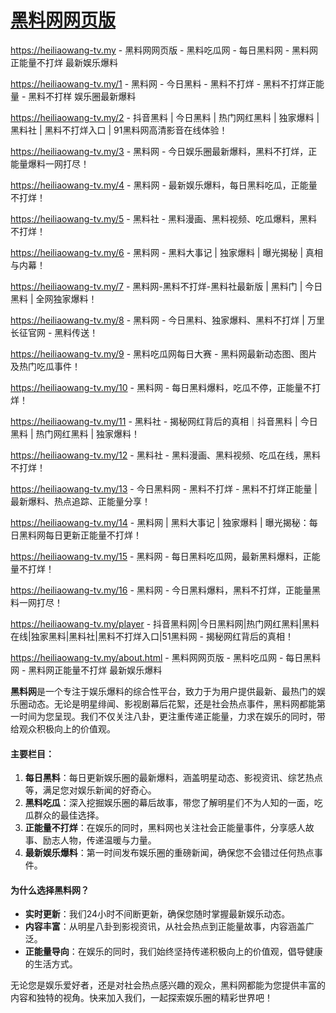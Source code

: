 # [黑料网网页版](https://heiliaowang-tv.my)

https://heiliaowang-tv.my - 黑料网网页版 - 黑料吃瓜网 - 每日黑料网 - 黑料网正能量不打烊 最新娱乐爆料

https://heiliaowang-tv.my/1 - 黑料网 - 今日黑料 - 黑料不打烊 - 黑料不打烊正能量 - 黑料不打样 娱乐圈最新爆料

https://heiliaowang-tv.my/2 - 抖音黑料 | 今日黑料 | 热门网红黑料 | 独家爆料 | 黑料社 | 黑料不打烊入口 | 91黑料网高清影音在线体验！

https://heiliaowang-tv.my/3 - 黑料网 - 今日娱乐圈最新爆料，黑料不打烊，正能量爆料一网打尽！

https://heiliaowang-tv.my/4 - 黑料网 - 最新娱乐爆料，每日黑料吃瓜，正能量不打烊！

https://heiliaowang-tv.my/5 - 黑料社 - 黑料漫画、黑料视频、吃瓜爆料，黑料不打烊！

https://heiliaowang-tv.my/6 - 黑料网 - 黑料大事记 | 独家爆料 | 曝光揭秘 | 真相与内幕！

https://heiliaowang-tv.my/7 - 黑料网-黑料不打烊-黑料社最新版 | 黑料门 | 今日黑料 | 全网独家爆料！

https://heiliaowang-tv.my/8 - 黑料网 - 今日黑料、独家爆料、黑料不打烊 | 万里长征官网 - 黑料传送！

https://heiliaowang-tv.my/9 - 黑料吃瓜网每日大赛 - 黑料网最新动态图、图片及热门吃瓜事件！

https://heiliaowang-tv.my/10 - 黑料网 - 每日黑料爆料，吃瓜不停，正能量不打烊！

https://heiliaowang-tv.my/11 - 黑料社 - 揭秘网红背后的真相｜抖音黑料 | 今日黑料 | 热门网红黑料 | 独家爆料！

https://heiliaowang-tv.my/12 - 黑料社 - 黑料漫画、黑料视频、吃瓜在线，黑料不打烊！

https://heiliaowang-tv.my/13 - 今日黑料网 - 黑料不打烊 - 黑料不打烊正能量 | 最新爆料、热点追踪、正能量分享！

https://heiliaowang-tv.my/14 - 黑料网 | 黑料大事记 | 独家爆料 | 曝光揭秘：每日黑料网每日更新正能量不打烊！

https://heiliaowang-tv.my/15 - 黑料网 - 每日黑料吃瓜网，最新黑料爆料，正能量不打烊！

https://heiliaowang-tv.my/16 - 黑料网 - 今日黑料爆料，黑料不打烊，正能量黑料一网打尽！

https://heiliaowang-tv.my/player - 抖音黑料网|今日黑料网|热门网红黑料|黑料在线|独家黑料|黑料社|黑料不打烊入口|51黑料网 - 揭秘网红背后的真相！

https://heiliaowang-tv.my/about.html - 黑料网网页版 - 黑料吃瓜网 - 每日黑料网 - 黑料网正能量不打烊 最新娱乐爆料

**黑料网**是一个专注于娱乐爆料的综合性平台，致力于为用户提供最新、最热门的娱乐圈动态。无论是明星绯闻、影视剧幕后花絮，还是社会热点事件，黑料网都能第一时间为您呈现。我们不仅关注八卦，更注重传递正能量，力求在娱乐的同时，带给观众积极向上的价值观。

#### 主要栏目：
1. **每日黑料**：每日更新娱乐圈的最新爆料，涵盖明星动态、影视资讯、综艺热点等，满足您对娱乐新闻的好奇心。
2. **黑料吃瓜**：深入挖掘娱乐圈的幕后故事，带您了解明星们不为人知的一面，吃瓜群众的最佳选择。
3. **正能量不打烊**：在娱乐的同时，黑料网也关注社会正能量事件，分享感人故事、励志人物，传递温暖与力量。
4. **最新娱乐爆料**：第一时间发布娱乐圈的重磅新闻，确保您不会错过任何热点事件。

#### 为什么选择黑料网？
- **实时更新**：我们24小时不间断更新，确保您随时掌握最新娱乐动态。
- **内容丰富**：从明星八卦到影视资讯，从社会热点到正能量故事，内容涵盖广泛。
- **正能量导向**：在娱乐的同时，我们始终坚持传递积极向上的价值观，倡导健康的生活方式。

无论您是娱乐爱好者，还是对社会热点感兴趣的观众，黑料网都能为您提供丰富的内容和独特的视角。快来加入我们，一起探索娱乐圈的精彩世界吧！
